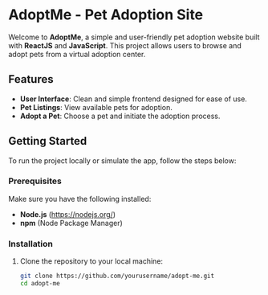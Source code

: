 # AdoptMe - Pet Adoption Site

Welcome to **AdoptMe**, a simple and user-friendly pet adoption website built with **ReactJS** and **JavaScript**. This project allows users to browse and adopt pets from a virtual adoption center.

## Features

- **User Interface**: Clean and simple frontend designed for ease of use.
- **Pet Listings**: View available pets for adoption.
- **Adopt a Pet**: Choose a pet and initiate the adoption process.

## Getting Started

To run the project locally or simulate the app, follow the steps below:

### Prerequisites

Make sure you have the following installed:
- **Node.js** (https://nodejs.org/)
- **npm** (Node Package Manager)

### Installation

1. Clone the repository to your local machine:

   ```bash
   git clone https://github.com/yourusername/adopt-me.git
   cd adopt-me
